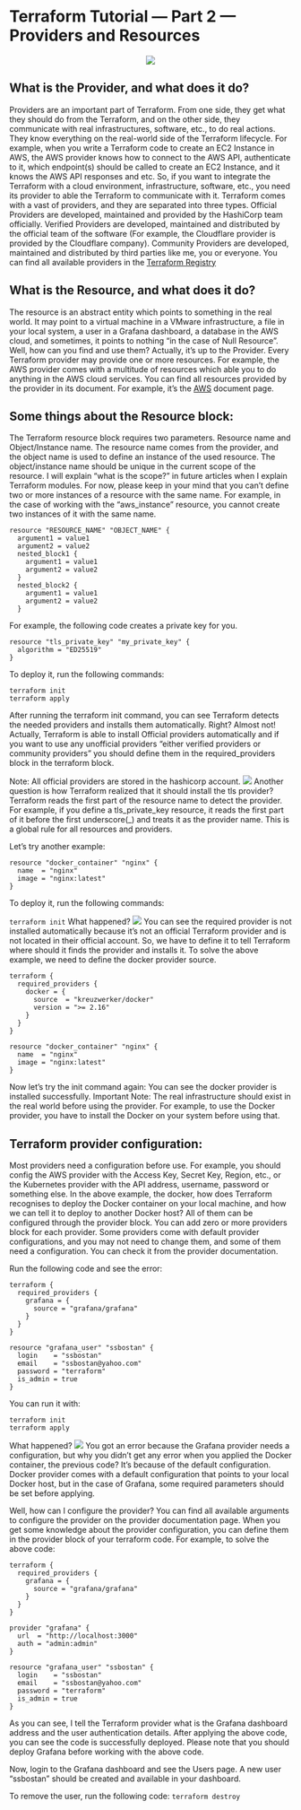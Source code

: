 # Terraform Tutorial — Part 2 — Providers and Resources

<p align="center">
  <img src="../images/terraform_logo.png" />
</p>

## What is the Provider, and what does it do?
Providers are an important part of Terraform. From one side, they get what they should do from the Terraform, and on the other side, they communicate with real infrastructures, software, etc., to do real actions. They know everything on the real-world side of the Terraform lifecycle. For example, when you write a Terraform code to create an EC2 Instance in AWS, the AWS provider knows how to connect to the AWS API, authenticate to it, which endpoint(s) should be called to create an EC2 Instance, and it knows the AWS API responses and etc. So, if you want to integrate the Terraform with a cloud environment, infrastructure, software, etc., you need its provider to able the Terraform to communicate with it. Terraform comes with a vast of providers, and they are separated into three types. Official Providers are developed, maintained and provided by the HashiCorp team officially. Verified Providers are developed, maintained and distributed by the official team of the software (For example, the Cloudflare provider is provided by the Cloudflare company). Community Providers are developed, maintained and distributed by third parties like me, you or everyone.
You can find all available providers in the [Terraform Registry](https://registry.terraform.io)

## What is the Resource, and what does it do?
The resource is an abstract entity which points to something in the real world. It may point to a virtual machine in a VMware infrastructure, a file in your local system, a user in a Grafana dashboard, a database in the AWS cloud, and sometimes, it points to nothing “in the case of Null Resource”. Well, how can you find and use them? Actually, it’s up to the Provider. Every Terraform provider may provide one or more resources. For example, the AWS provider comes with a multitude of resources which able you to do anything in the AWS cloud services. You can find all resources provided by the provider in its document. For example, it’s the [AWS](https://registry.terraform.io/providers/hashicorp/aws/latest/docs) document page.

## Some things about the Resource block:
The Terraform resource block requires two parameters. Resource name and Object/Instance name. The resource name comes from the provider, and the object name is used to define an instance of the used resource. The object/instance name should be unique in the current scope of the resource. I will explain “what is the scope?” in future articles when I explain Terraform modules. For now, please keep in your mind that you can’t define two or more instances of a resource with the same name. For example, in the case of working with the “aws_instance” resource, you cannot create two instances of it with the same name.
```
resource "RESOURCE_NAME" "OBJECT_NAME" {
  argument1 = value1
  argument2 = value2
  nested_block1 {
    argument1 = value1
    argument2 = value2
  }
  nested_block2 {
    argument1 = value1
    argument2 = value2
  }
```
For example, the following code creates a private key for you.

```
resource "tls_private_key" "my_private_key" {
  algorithm = "ED25519"
}
```
To deploy it, run the following commands:
```
terraform init
terraform apply
```
After running the terraform init command, you can see Terraform detects the needed providers and installs them automatically. Right? Almost not! Actually, Terraform is able to install Official providers automatically and if you want to use any unofficial providers “either verified providers or community providers” you should define them in the required_providers block in the terraform block.

Note: All official providers are stored in the hashicorp account.
![](../images/terraform_init_2.png)
Another question is how Terraform realized that it should install the tls provider? Terraform reads the first part of the resource name to detect the provider. For example, if you define a tls_private_key resource, it reads the first part of it before the first underscore(_) and treats it as the provider name. This is a global rule for all resources and providers.

Let’s try another example:
```
resource "docker_container" "nginx" {
  name  = "nginx"
  image = "nginx:latest"
}
```
To deploy it, run the following commands:

`terraform init`
What happened?
![](../images/init_failed.png)
You can see the required provider is not installed automatically because it’s not an official Terraform provider and is not located in their official account. So, we have to define it to tell Terraform where should it finds the provider and installs it. To solve the above example, we need to define the docker provider source.
```
terraform {
  required_providers {
    docker = {
      source  = "kreuzwerker/docker"
      version = ">= 2.16"
    }
  }
}

resource "docker_container" "nginx" {
  name  = "nginx"
  image = "nginx:latest"
}
```
Now let’s try the init command again:
You can see the docker provider is installed successfully.
Important Note:
The real infrastructure should exist in the real world before using the provider. For example, to use the Docker provider, you have to install the Docker on your system before using that.

## Terraform provider configuration:
Most providers need a configuration before use. For example, you should config the AWS provider with the Access Key, Secret Key, Region, etc., or the Kubernetes provider with the API address, username, password or something else. In the above example, the docker, how does Terraform recognises to deploy the Docker container on your local machine, and how we can tell it to deploy to another Docker host? All of them can be configured through the provider block. You can add zero or more providers block for each provider. Some providers come with default provider configurations, and you may not need to change them, and some of them need a configuration. You can check it from the provider documentation.

Run the following code and see the error:
```
terraform {
  required_providers {
    grafana = {
      source = "grafana/grafana"
    }
  }
}

resource "grafana_user" "ssbostan" {
  login    = "ssbostan"
  email    = "ssbostan@yahoo.com"
  password = "terraform"
  is_admin = true
}
```
You can run it with:
```
terraform init
terraform apply
```
What happened?
![](../images/apply_failed.png)
You got an error because the Grafana provider needs a configuration, but why you didn’t get any error when you applied the Docker container, the previous code? It’s because of the default configuration. Docker provider comes with a default configuration that points to your local Docker host, but in the case of Grafana, some required parameters should be set before applying.

Well, how can I configure the provider?
You can find all available arguments to configure the provider on the provider documentation page. When you get some knowledge about the provider configuration, you can define them in the provider block of your terraform code. For example, to solve the above code:
```
terraform {
  required_providers {
    grafana = {
      source = "grafana/grafana"
    }
  }
}

provider "grafana" {
  url  = "http://localhost:3000"
  auth = "admin:admin"
}

resource "grafana_user" "ssbostan" {
  login    = "ssbostan"
  email    = "ssbostan@yahoo.com"
  password = "terraform"
  is_admin = true
}
```
As you can see, I tell the Terraform provider what is the Grafana dashboard address and the user authentication details. After applying the above code, you can see the code is successfully deployed. Please note that you should deploy Grafana before working with the above code.

Now, login to the Grafana dashboard and see the Users page. A new user “ssbostan” should be created and available in your dashboard.


To remove the user, run the following code:
`terraform destroy`
